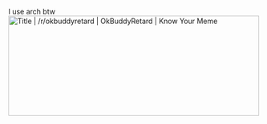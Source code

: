 I use arch btw</br>
<img src="https://i.kym-cdn.com/photos/images/facebook/002/557/308/d8c.jpg" href="https://x.com/maze_into_dev" jsaction="load:XAeZkd;" jsname="HiaYvf" class="n3VNCb pT0Scc KAlRDb" role="" aria-label="" alt="Title | /r/okbuddyretard | OkBuddyRetard | Know Your Meme" data-noaft="1" style="width: 500px; height: 200px; margin: 0px;">
